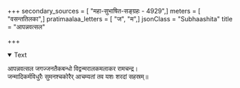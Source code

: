 +++
secondary_sources = [ "महा-सुभाषित-सङ्ग्रहः - 4929",]
meters = [ "वसन्ततिलका",]
pratimaalaa_letters = [ "ज", "म",]
jsonClass = "Subhaashita"
title = "आपन्नवत्सल"

+++

<details open><summary>Text</summary>

आपन्नवत्सल जगज्जनतैकबन्धो विद्वन्मरालकमलाकर रामचन्द्र।  
जन्मादिकर्मविधुरैः सुमनश्चकोरैर् आचम्यतां तव यशः शरदां सहस्रम्॥
</details>

